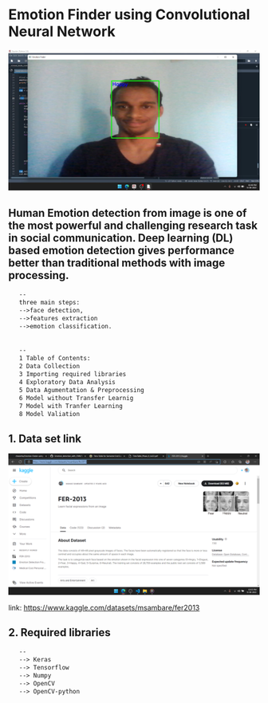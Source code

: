 # Emotion Finder using Convolutional Neural Network


![img](images/sample1.png)


## Human Emotion detection from image is one of the most powerful and challenging research task in social communication. Deep learning (DL) based emotion detection gives performance better than traditional methods with image processing.


       --
       three main steps:
       -->face detection,
       -->features extraction
       -->emotion classification.


       --
       1 Table of Contents:
       2 Data Collection
       3 Importing required libraries
       4 Exploratory Data Analysis
       5 Data Agumentation & Preprocessing
       6 Model without Transfer Learnig
       7 Model with Tranfer Learning
       8 Model Valiation

## 1. Data set link


![img](images/DataSet.png)

link: https://www.kaggle.com/datasets/msambare/fer2013


## 2. Required libraries


       --
       --> Keras
       --> Tensorflow
       --> Numpy
       --> OpenCV
       --> OpenCV-python

